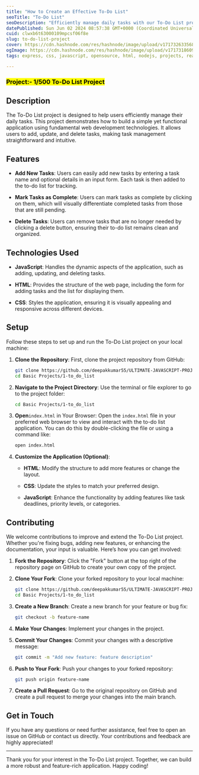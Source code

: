 ```yaml
---
title: "How to Create an Effective To-Do List"
seoTitle: "To-Do List"
seoDescription: "Efficiently manage daily tasks with our To-Do List project. Add, update, and delete tasks using fundamental web development technologies"
datePublished: Sun Jun 02 2024 08:57:38 GMT+0000 (Coordinated Universal Time)
cuid: clwxb6t63000109mpcsf06f8e
slug: to-do-list-project
cover: https://cdn.hashnode.com/res/hashnode/image/upload/v1717326335688/8a3e30d3-24f9-4e54-8296-641fc78cd980.png
ogImage: https://cdn.hashnode.com/res/hashnode/image/upload/v1717318609855/92b2235e-0b7a-4df4-88af-6d3704315529.png
tags: express, css, javascript, opensource, html, nodejs, projects, reactjs

---
```


### <mark>Project:- 1/500 To-Do List Project</mark>

## Description

The To-Do List project is designed to help users efficiently manage their daily tasks. This project demonstrates how to build a simple yet functional application using fundamental web development technologies. It allows users to add, update, and delete tasks, making task management straightforward and intuitive.

## Features

* **Add New Tasks**: Users can easily add new tasks by entering a task name and optional details in an input form. Each task is then added to the to-do list for tracking.
    
* **Mark Tasks as Complete**: Users can mark tasks as complete by clicking on them, which will visually differentiate completed tasks from those that are still pending.
    
* **Delete Tasks**: Users can remove tasks that are no longer needed by clicking a delete button, ensuring their to-do list remains clean and organized.
    

## Technologies Used

* **JavaScript**: Handles the dynamic aspects of the application, such as adding, updating, and deleting tasks.
    
* **HTML**: Provides the structure of the web page, including the form for adding tasks and the list for displaying them.
    
* **CSS**: Styles the application, ensuring it is visually appealing and responsive across different devices.
    

## Setup

Follow these steps to set up and run the To-Do List project on your local machine:

1. **Clone the Repository**: First, clone the project repository from GitHub:
    
    ```bash
    git clone https://github.com/deepakkumar55/ULTIMATE-JAVASCRIPT-PROJECT.git
    cd Basic Projects/1-to_do_list
    ```
    
2. **Navigate to the Project Directory**: Use the terminal or file explorer to go to the project folder:
    
    ```bash
    cd Basic Projects/1-to_do_list
    ```
    
3. **Open**`index.html` in Your Browser: Open the `index.html` file in your preferred web browser to view and interact with the to-do list application. You can do this by double-clicking the file or using a command like:
    
    ```bash
    open index.html
    ```
    
4. **Customize the Application (Optional)**:
    
    * **HTML**: Modify the structure to add more features or change the layout.
        
    * **CSS**: Update the styles to match your preferred design.
        
    * **JavaScript**: Enhance the functionality by adding features like task deadlines, priority levels, or categories.
        

## Contributing

We welcome contributions to improve and extend the To-Do List project. Whether you're fixing bugs, adding new features, or enhancing the documentation, your input is valuable. Here’s how you can get involved:

1. **Fork the Repository**: Click the "Fork" button at the top right of the repository page on GitHub to create your own copy of the project.
    
2. **Clone Your Fork**: Clone your forked repository to your local machine:
    
    ```bash
    git clone https://github.com/deepakkumar55/ULTIMATE-JAVASCRIPT-PROJECT.git
    cd Basic Projects/1-to_do_list
    ```
    
3. **Create a New Branch**: Create a new branch for your feature or bug fix:
    
    ```bash
    git checkout -b feature-name
    ```
    
4. **Make Your Changes**: Implement your changes in the project.
    
5. **Commit Your Changes**: Commit your changes with a descriptive message:
    
    ```bash
    git commit -m "Add new feature: feature description"
    ```
    
6. **Push to Your Fork**: Push your changes to your forked repository:
    
    ```bash
    git push origin feature-name
    ```
    
7. **Create a Pull Request**: Go to the original repository on GitHub and create a pull request to merge your changes into the main branch.
    

## Get in Touch

If you have any questions or need further assistance, feel free to open an issue on GitHub or contact us directly. Your contributions and feedback are highly appreciated!

---

Thank you for your interest in the To-Do List project. Together, we can build a more robust and feature-rich application. Happy coding!